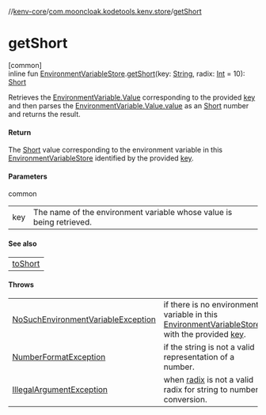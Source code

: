 //[kenv-core](../../index.md)/[com.mooncloak.kodetools.kenv.store](index.md)/[getShort](get-short.md)

# getShort

[common]\
inline fun [EnvironmentVariableStore](-environment-variable-store/index.md).[getShort](get-short.md)(key: [String](https://kotlinlang.org/api/core/kotlin-stdlib/kotlin/-string/index.html), radix: [Int](https://kotlinlang.org/api/core/kotlin-stdlib/kotlin/-int/index.html) = 10): [Short](https://kotlinlang.org/api/core/kotlin-stdlib/kotlin/-short/index.html)

Retrieves the [EnvironmentVariable.Value](../com.mooncloak.kodetools.kenv/-environment-variable/-value/index.md) corresponding to the provided [key](get-short.md) and then parses the [EnvironmentVariable.Value.value](https://kotlinlang.org/api/core/kotlin-stdlib/kotlin/-string/index.html) as an [Short](https://kotlinlang.org/api/core/kotlin-stdlib/kotlin/-short/index.html) number and returns the result.

#### Return

The [Short](https://kotlinlang.org/api/core/kotlin-stdlib/kotlin/-short/index.html) value corresponding to the environment variable in this [EnvironmentVariableStore](-environment-variable-store/index.md) identified by the provided [key](get-short.md).

#### Parameters

common

| | |
|---|---|
| key | The name of the environment variable whose value is being retrieved. |

#### See also

| |
|---|
| [toShort](https://kotlinlang.org/api/core/kotlin-stdlib/kotlin.text/index.html) |

#### Throws

| | |
|---|---|
| [NoSuchEnvironmentVariableException](../com.mooncloak.kodetools.kenv.exception/-no-such-environment-variable-exception/index.md) | if there is no environment variable in this [EnvironmentVariableStore](-environment-variable-store/index.md) with the provided [key](get-short.md). |
| [NumberFormatException](https://kotlinlang.org/api/core/kotlin-stdlib/kotlin/-number-format-exception/index.html) | if the string is not a valid representation of a number. |
| [IllegalArgumentException](https://kotlinlang.org/api/core/kotlin-stdlib/kotlin/-illegal-argument-exception/index.html) | when [radix](get-short.md) is not a valid radix for string to number conversion. |
